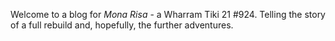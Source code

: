 ---
---

Welcome to a blog for *Mona Risa* - a Wharram Tiki 21 #924. Telling the story of a full rebuild and, hopefully, the further adventures.
